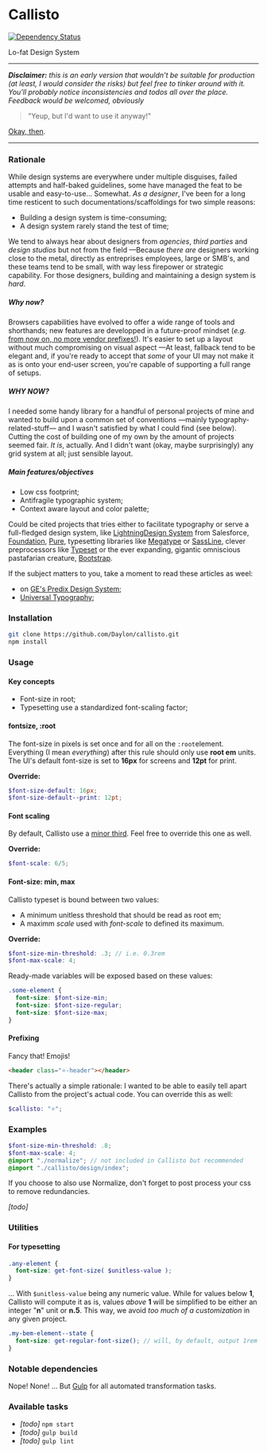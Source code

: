 # Callisto

[![Dependency Status](https://dependencyci.com/github/Daylon/callisto/badge)](https://dependencyci.com/github/Daylon/callisto)

Lo-fat Design System

----

_**Disclaimer:** this is an early version that wouldn't be suitable for production (at least, I would consider the risks) but feel free to tinker around with it. You'll probably notice inconsistencies and todos all over the place. Feedback would be welcomed, obviously_

> "Yeup, but I'd want to use it anyway!"

[Okay, then](./#usage).

----

### Rationale

While design systems are everywhere under multiple disguises, failed attempts and half-baked guidelines, some have managed the feat to be usable and easy-to-use… Somewhat. _As a designer_, I've been for a long time resticent to such documentations/scaffoldings for two simple reasons:

- Building a design system is time-consuming;
- A design system rarely stand the test of time;

We tend to always hear about designers from _agencies_, _third parties_ and _design studios_ but not from the field —Because _there are_ designers working close to the metal, directly as entreprises employees, large or SMB's, and these teams tend to be small, with way less firepower or strategic capability. For those designers, building and maintaining a design system is _hard_.

##### Why now?

Browsers capabilities have evolved to offer a wide range of tools and shorthands; new features are developped in a future-proof mindset (_e.g._ [from now on, no more vendor prefixes!](https://webkit.org/blog/6131/updating-our-prefixing-policy/)). It's easier to set up a layout without much compromising on visual aspect —At least, fallback tend to be elegant and, if you're ready to accept that _some_ of your UI may not make it as is onto your end-user screen, you're capable of supporting a full range of setups.

##### WHY NOW?

I needed some handy library for a handful of personal projects of mine and wanted to build upon a common set of conventions —mainly typography-related-stuff— and I wasn't satisfied by what I could find (see below). Cutting the cost of building one of my own by the amount of projects seemed fair. _It is_, actually. And I didn't want (okay, maybe surprisingly) any grid system at all; just sensible layout.

##### Main features/objectives

- Low css footprint;
- Antifragile typographic system;
- Context aware layout and color palette;

Could be cited projects that tries either to facilitate typography or serve a full-fledged design system, like [LightningDesign System](https://www.lightningdesignsystem.com) from Salesforce, [Foundation](http://foundation.zurb.com/), [Pure](http://purecss.io/), typesetting libraries like [Megatype](https://github.com/StudioThick/megatype) or [SassLine](https://sassline.com/), clever preprocessors like [Typeset](https://blot.im/typeset/) or the ever expanding, gigantic omniscious pastafarian creature, [Bootstrap](https://getbootstrap.com/).

If the subject matters to you, take a moment to read these articles as weel:
- on [GE's Predix Design System](https://medium.com/ge-design/ges-predix-design-system-8236d47b0891#.qhoijh3wp);
- [Universal Typography](http://universaltypography.com/);

### Installation

```sh
git clone https://github.com/Daylon/callisto.git
npm install
```

### Usage

#### Key concepts
- Font-size in root;
- Typesetting use a standardized font-scaling factor;

#### fontsize, :root
The font-size in pixels is set once and for all on the `:root`element.
Everything (I mean _everything_) after this rule should only use **root em** units.
The UI's default font-size is set to **16px** for screens and **12pt** for print.

**Override:**
```scss
$font-size-default: 16px;
$font-size-default--print: 12pt;
```

#### Font scaling
By default, Callisto use a [minor third](http://www.modularscale.com/?1&em&1.2&web&text). Feel free to override this one as well.

**Override:**
```scss
$font-scale: 6/5;
```

#### Font-size: min, max

Callisto typeset is bound between two values:
- A minimum unitless threshold that should be read as root em;
- A maximm _scale_ used with _font-scale_ to defined its maximum.

**Override:**
```scss
$font-size-min-threshold: .3; // i.e. 0.3rem
$font-max-scale: 4;
```

Ready-made variables will be exposed based on these values:
```scss
.some-element {
  font-size: $font-size-min;
  font-size: $font-size-regular;
  font-size: $font-size-max;
}

```

#### Prefixing

Fancy that! Emojis!
```html
<header class="⭐-header"></header>
```
There's actually a simple rationale: I wanted to be able to easily tell apart Callisto from the project's actual code. You can override this as well:

```scss
$callisto: "⭐";
```


### Examples

```scss
$font-size-min-threshold: .8;
$font-max-scale: 4;
@import "./normalize"; // not included in Callisto but recommended
@import "./callisto/design/index";
```
If you choose to also use Normalize, don't forget to post process your css to remove redundancies.

_[todo]_

### Utilities

#### For typesetting

```scss
.any-element {
  font-size: get-font-size( $unitless-value );
}
```
… With `$unitless-value` being any numeric value.
While for values below **1**, Callisto will compute it as is, values _above_ **1** will be simplified to be either an integer "**n**" unit or **n.5**. This way, we avoid _too much of a customization_ in any given project.

```scss
.my-bem-element--state {
  font-size: get-regular-font-size(); // will, by default, output 1rem
}
```

### Notable dependencies

Nope! None!
… But [Gulp](https://github.com/gulpjs/gulp) for all automated transformation tasks.



### Available tasks

- _[todo]_ `npm start`
- _[todo]_ `gulp build`
- _[todo]_ `gulp lint`



